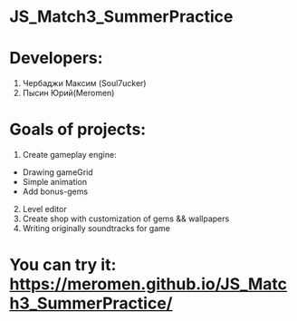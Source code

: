 # JS_Match3_SummerPractice

# Developers: 
1) Чербаджи Максим (Soul7ucker)
2) Пысин Юрий(Meromen)

# Goals of projects:
1) Create gameplay engine:
  * Drawing gameGrid
  * Simple animation
  * Add bonus-gems
2) Level editor
3) Create shop with customization of gems && wallpapers
4) Writing originally soundtracks for game

# You can try it: https://meromen.github.io/JS_Match3_SummerPractice/
